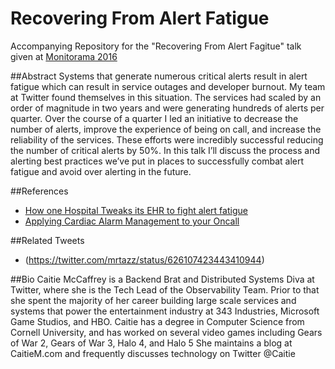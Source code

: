 # Recovering From Alert Fatigue
Accompanying Repository for the "Recovering From Alert Fagitue" talk given at [Monitorama 2016](http://monitorama.com/)

##Abstract
Systems that generate numerous critical alerts result in alert fatigue which can result in service outages and developer burnout.  My team at Twitter found themselves in this situation.  The services had scaled by an order of magnitude in two years and were generating hundreds of alerts per quarter. Over the course of a quarter I led an initiative to decrease the number of alerts, improve the experience of being on call, and increase the reliability of the services.  These efforts were incredibly successful reducing the number of critical alerts by 50%.  In this talk I’ll discuss the process and alerting best practices we’ve put in places to successfully combat alert fatigue and avoid over alerting in the future.

##References
* [How one Hospital Tweaks its EHR to fight alert fatigue](http://www.healthcareitnews.com/news/how-one-hospital-tweaks-its-ehr-fight-alert-fatigue)
* [Applying Cardiac Alarm Management to your Oncall](http://fractio.nl/2014/08/26/cardiac-alarms-and-ops/)


##Related Tweets
* (https://twitter.com/mrtazz/status/626107423443410944)


##Bio
Caitie McCaffrey is a Backend Brat and Distributed Systems Diva at Twitter, where she is the Tech Lead of the Observability Team.  Prior to that she spent the majority of her career building large scale services and systems that power the entertainment industry at 343 Industries, Microsoft Game Studios, and HBO.  Caitie has a degree in Computer Science from Cornell University, and has worked on several video games including Gears of War 2, Gears of War 3, Halo 4, and Halo 5 She maintains a blog at  CaitieM.com  and frequently discusses technology on Twitter @Caitie


